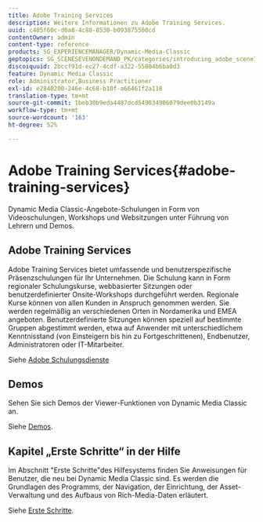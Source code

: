 ```yaml
---
title: Adobe Training Services
description: Weitere Informationen zu Adobe Training Services.
uuid: c405f60c-d0a8-4c88-8530-b093875500cd
contentOwner: admin
content-type: reference
products: SG_EXPERIENCEMANAGER/Dynamic-Media-Classic
geptopics: SG_SCENESEVENONDEMAND_PK/categories/introducing_adobe_scene7
discoiquuid: 2bccf91d-ec27-4cdf-a322-55804b6ba0d3
feature: Dynamic Media Classic
role: Administrator,Business Practitioner
exl-id: e2840200-246e-4c68-b10f-a66461f2a118
translation-type: tm+mt
source-git-commit: 1beb30b9eda4487dcd549034906079dee0b3149a
workflow-type: tm+mt
source-wordcount: '163'
ht-degree: 52%

---
```


# Adobe Training Services{#adobe-training-services}

Dynamic Media Classic-Angebote-Schulungen in Form von Videoschulungen, Workshops und Websitzungen unter Führung von Lehrern und Demos.

## Adobe Training Services

Adobe Training Services bietet umfassende und benutzerspezifische Präsenzschulungen für Ihr Unternehmen. Die Schulung kann in Form regionaler Schulungskurse, webbasierter Sitzungen oder benutzerdefinierter Onsite-Workshops durchgeführt werden. Regionale Kurse können von allen Kunden in Anspruch genommen werden. Sie werden regelmäßig an verschiedenen Orten in Nordamerika und EMEA angeboten. Benutzerdefinierte Sitzungen können speziell auf bestimmte Gruppen abgestimmt werden, etwa auf Anwender mit unterschiedlichem Kenntnisstand (von Einsteigern bis hin zu Fortgeschrittenen), Endbenutzer, Administratoren oder IT-Mitarbeiter. 

Siehe [Adobe Schulungsdienste](https://learning.adobe.com/)

## Demos

Sehen Sie sich Demos der Viewer-Funktionen von Dynamic Media Classic an.

Siehe [Demos](https://landing.adobe.com/en/na/dynamic-media/ctir-2755/live-demos.html).

## Kapitel „Erste Schritte“ in der Hilfe

Im Abschnitt &quot;Erste Schritte&quot;des Hilfesystems finden Sie Anweisungen für Benutzer, die neu bei Dynamic Media Classic sind. Es werden die Grundlagen des Programms, der Navigation, der Einrichtung, der Asset-Verwaltung und des Aufbaus von Rich-Media-Daten erläutert.

Siehe [Erste Schritte](dmc-platform-overview.md).
